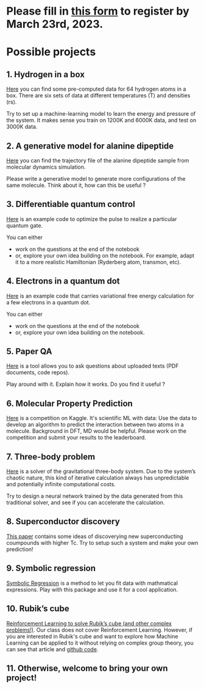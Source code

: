 # **Please fill in [this form](https://docs.google.com/document/d/1wGvThrTNFXvXWczOvaEOyBbBf9Sdgj-lV_LYVM7T9po/edit?usp=sharing) to register by March 23rd, 2023.** 


# Possible projects

## 1. Hydrogen in a box 

[Here](https://code.itp.ac.cn/codes/hydrogen-data) you can find some pre-computed data for 64 hydrogen atoms in a box. There are six sets of data at different temperatures (T) and densities (rs). 

Try to set up a machine-learning model to learn the energy and pressure of the system. It makes sense you train on 1200K and 6000K data, and test on 3000K data. 



## 2. A generative model for alanine dipeptide

[Here](https://markovmodel.github.io/mdshare/ALA2/#alanine-dipeptide) you can find the trajectory file of the alanine dipeptide sample from molecular dynamics simulation. 

Please write a generative model to generate more configurations of the same molecule. Think about it, how can this be useful ? 



## 3. Differentiable quantum control 

[Here](https://colab.research.google.com/drive/1T0_sJMwmk7rbpxHMcBZwdD9pnYZx93oh?usp=sharing) is an example code to optimize the pulse to realize a particular quantum gate. 

You can either 

- work on the questions at the end of the notebook 
- or, explore your own idea building on the notebook. For example, adapt it to a more realistic Hamiltonian (Ryderberg atom, transmon, etc). 



## 4. Electrons in a quantum dot

[Here](quantum_dot.ipynb) is an example code that carries variational free energy calculation for a few electrons in a quantum dot. 

You can either 

- work on the questions at the end of the notebook 
- or, explore your own idea building on the notebook. 



## 5. Paper QA

[Here](https://github.com/whitead/paper-qa) is a tool allows you to ask questions about uploaded texts (PDF documents, code repos). 

Play around with it. Explain how it works. Do you find it useful ? 



## 6. Molecular Property Prediction

[Here](https://www.kaggle.com/competitions/champs-scalar-coupling/overview) is a competition on Kaggle. It's scientific ML with data: Use the data to develop an algorithm to predict the interaction between two atoms in a molecule. Background in DFT, MD would be helpful. Please work on the competition and submit your results to the leaderboard.



## 7. Three-body problem

[Here](https://github.com/zaman13/Three-Body-Problem-Gravitational-System/blob/master/Python%20notebook%20files/Earth_Jupiter_Sun_system.ipynb) is a solver of the gravitational three-body system. Due to the system’s chaotic nature, this kind of iterative calculation always has unpredictable and potentially infinite computational costs.

Try to design a neural network trained by the data generated from this traditional solver, and see if you can accelerate the calculation.



## 8. Superconductor discovery

[This paper](https://arxiv.org/abs/2104.11150) contains some ideas of discoverying new superconducting coumpounds with higher Tc.  Try to setup such a system and make your own prediction! 



## 9. Symbolic regression 

[Symbolic Regression](https://github.com/MilesCranmer/PySR) is a method to let you fit data with mathmatical expressions. Play with this package and use it for a cool application. 

## 10. Rubik’s cube

[Reinforcement Learning to solve Rubik’s cube (and other complex problems!)](https://medium.datadriveninvestor.com/reinforcement-learning-to-solve-rubiks-cube-and-other-complex-problems-106424cf26ff). Our class does not cover Reinforcement Learning. However, if you are interested in Rubik's cube and want to explore how Machine Learning can be applied to it without relying on complex group theory, you can see that article and [github code](https://github.com/Shmuma/rl/tree/master/articles/01_rubic).


## 11. Otherwise, welcome to bring your own project! 





